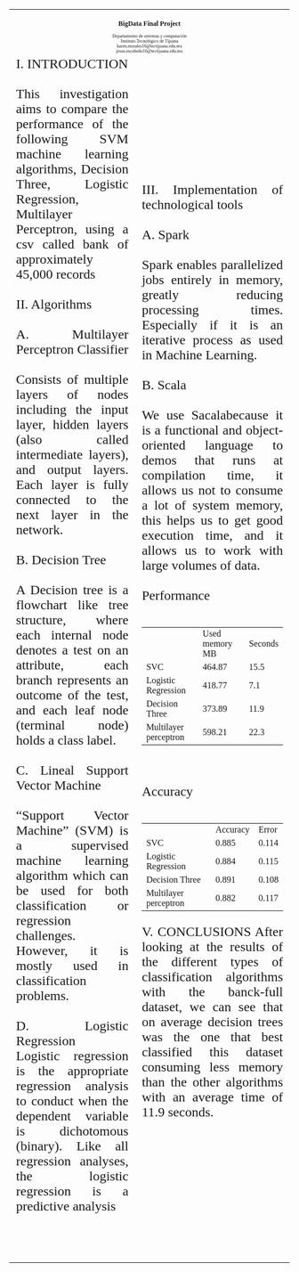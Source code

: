 <table>
 <td style="font-size:50% ;font-family: Times New Roman"; align="center" colspan="2">
   <h2>BigData Final Project</h2>
Departamento de sistemas y computación
<br>
Instituto Tecnológico de Tijuana
<br>
karen.morales16@tectijuana.edu.mx
<br>
jesus.escobedo16@tectijuana.edu.mx
 </td>
</tr>                                                                                 
 <tr>
    <td style="font-size:150% ;font-family: Times New Roman"; align="Justify">
 I. INTRODUCTION
<br>
<br>
This investigation aims to compare the performance of the following SVM machine learning algorithms, Decision Three, Logistic Regression, Multilayer Perceptron, using a csv called bank of approximately 45,000 records
<br>
<br>
II. Algorithms
<br>
<br>
A. Multilayer Perceptron Classifier
<br>
<br>
Consists of multiple layers of nodes including the input layer, hidden layers (also called intermediate layers), and output layers. Each layer is fully connected to the next layer in the network.
<br>
<br>
B. Decision Tree
<br>
<br>
A Decision tree is a flowchart like tree structure, where each internal node denotes a test on an attribute, each branch represents an outcome of the test, and each leaf node (terminal node) holds a class label.
<br>
<br>
C. Lineal Support Vector Machine
<br>
<br>
“Support Vector Machine” (SVM) is a supervised machine learning algorithm which can be used for both classification or regression challenges. However, it is mostly used in classification problems.
<br>
<br>
D. Logistic Regression
<br>
Logistic regression is the appropriate regression analysis to conduct when the dependent variable is dichotomous (binary). Like all regression analyses, the logistic regression is a predictive analysis
<br>
<br>
<br> 
<br>
  </td>
    <td  style="font-size:150% ;font-family: Times New Roman"; align="Justify">
III. Implementation of technological tools
<br>
<br>
 A. Spark 
<br>
<br>
Spark enables parallelized jobs entirely in memory, greatly reducing processing times. Especially if it is an iterative process as used in Machine Learning.
<br>
<br>
B. Scala
<br>
<br>
We use Sacalabecause it is a functional and object-oriented language to demos that runs at compilation time, it allows us not to consume a lot of system memory, this helps us to get good execution time, and it allows us to work with large volumes of data.
<br>
<br>
Performance
<br>
<br>
<table class="egt" border="0">
<tr>
  <td> </td>
    <td> Used memory MB</td>
    <td>Seconds</td>
  </tr>
  <tr>
    <td>SVC</td>
    <td>464.87</td>
    <td>15.5</td>
  </tr>
    <tr>
    <td>Logistic Regression</td>
    <td>418.77</td>
    <td>7.1</td>
  </tr>
    <tr>
    <td>Decision Three</td>
    <td>373.89</td>
    <td>11.9</td>
  </tr>
   <tr>
    <td>Multilayer perceptron</td>
    <td>598.21</td>
    <td>22.3</td>
  </tr>
</table>
  <br>
<br>
Accuracy
<br>
<br>
<table class="egt" border="0">
<tr>
  <td> </td>
    <td>Accuracy</td>
    <td>Error</td>
  </tr>
  <tr>
    <td>SVC</td>
    <td>0.885</td>
    <td>0.114</td>
  </tr>
    <tr>
    <td>Logistic Regression</td>
    <td>0.884</td>
    <td>0.115</td>
  </tr>
    <tr>
    <td>Decision Three</td>
    <td>0.891</td>
    <td>0.108</td>
  </tr>
   <tr>
    <td>Multilayer perceptron</td>
    <td>0.882</td>
    <td>0.117</td>
  </tr>
</table>

V. CONCLUSIONS
After looking at the results of the different types of classification algorithms with the banck-full dataset, we can see that on average decision trees was the one that best classified this dataset consuming less memory than the other algorithms with an average time of 11.9 seconds. 
 </td>
 </tr>
 </tr>
</table>
